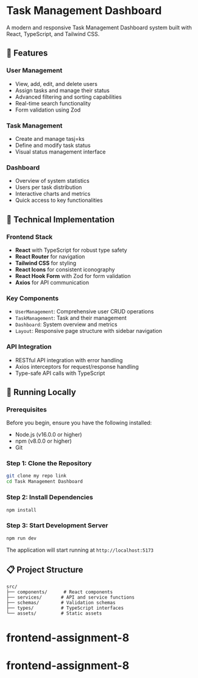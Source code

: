 # Task Management Dashboard

A modern and responsive Task Management Dashboard system built with React, TypeScript, and Tailwind CSS.

## 🌟 Features

### User Management
- View, add, edit, and delete users
- Assign tasks and manage their status
- Advanced filtering and sorting capabilities
- Real-time search functionality
- Form validation using Zod

### Task Management
- Create and manage tasj=ks
- Define and modify task status
- Visual status management interface

### Dashboard
- Overview of system statistics
- Users per task distribution
- Interactive charts and metrics
- Quick access to key functionalities

## 🚀 Technical Implementation

### Frontend Stack
- **React** with TypeScript for robust type safety
- **React Router** for navigation
- **Tailwind CSS** for styling
- **React Icons** for consistent iconography
- **React Hook Form** with Zod for form validation
- **Axios** for API communication

### Key Components
- `UserManagement`: Comprehensive user CRUD operations
- `TaskManagement`: Task and their management
- `Dashboard`: System overview and metrics
- `Layout`: Responsive page structure with sidebar navigation

### API Integration
- RESTful API integration with error handling
- Axios interceptors for request/response handling
- Type-safe API calls with TypeScript


## 🚀 Running Locally

### Prerequisites

Before you begin, ensure you have the following installed:
- Node.js (v16.0.0 or higher)
- npm (v8.0.0 or higher)
- Git

### Step 1: Clone the Repository

```bash
git clone my repo link
cd Task Management Dashboard
```

### Step 2: Install Dependencies

```bash
npm install
```

### Step 3: Start Development Server

```bash
npm run dev
```

The application will start running at `http://localhost:5173`


## 📋 Project Structure
```
src/
├── components/      # React components
├── services/       # API and service functions
├── schemas/        # Validation schemas
├── types/          # TypeScript interfaces
└── assets/         # Static assets
```
# frontend-assignment-8
# frontend-assignment-8
